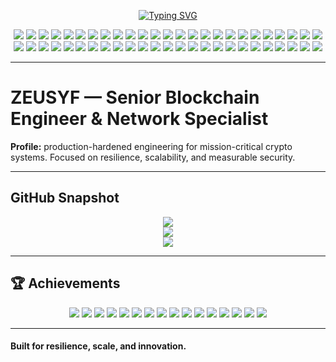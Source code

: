 <p align="center">
  <a href="https://github.com/zeusyf">
    <img src="https://readme-typing-svg.herokuapp.com?font=Fira+Code&weight=700&size=36&pause=900&color=00FF9C&center=true&vCenter=true&width=1200&height=140&lines=ZEUSYF,+Senior+Blockchain+Engineer;10%2B+Years+Crypto+%26+Network+Expert;Smart+Contract+Auditor+%26+Infrastructure+Architect;Resilience+%26+Scale+Specialist" alt="Typing SVG" />
  </a>
</p>

<p align="center">
  <img src="https://img.shields.io/badge/Bitcoin-Technology-F7931A?style=for-the-badge&logo=bitcoin&logoColor=white" />
  <img src="https://img.shields.io/badge/Ethereum-Smart%20Contracts-3C3C3D?style=for-the-badge&logo=ethereum&logoColor=white" />
  <img src="https://img.shields.io/badge/Solidity-Developer-363636?style=for-the-badge&logo=solidity&logoColor=white" />
  <img src="https://img.shields.io/badge/Web3.js-Integration-F16822?style=for-the-badge&logo=web3dotjs&logoColor=white" />
  <img src="https://img.shields.io/badge/Ethers.js-Toolkit-4E9BCD?style=for-the-badge" />
  <img src="https://img.shields.io/badge/Polygon-L2-8247E5?style=for-the-badge&logo=polygon&logoColor=white" />
  <img src="https://img.shields.io/badge/Solana-Blockchain-14F195?style=for-the-badge&logo=solana&logoColor=white" />
  <img src="https://img.shields.io/badge/Rust-Systems-000000?style=for-the-badge&logo=rust&logoColor=white" />
  <img src="https://img.shields.io/badge/Go-Concurrency-00ADD8?style=for-the-badge&logo=go&logoColor=white" />
  <img src="https://img.shields.io/badge/Python-AI-3776AB?style=for-the-badge&logo=python&logoColor=white" />
  <img src="https://img.shields.io/badge/Node.js-Backend-339933?style=for-the-badge&logo=nodedotjs&logoColor=white" />
  <img src="https://img.shields.io/badge/React-Frontend-61DAFB?style=for-the-badge&logo=react&logoColor=black" />
  <img src="https://img.shields.io/badge/Hardhat-Framework-FFB900?style=for-the-badge" />
  <img src="https://img.shields.io/badge/Foundry-Testing-8A2BE2?style=for-the-badge" />
  <img src="https://img.shields.io/badge/Truffle-Suite-5E473B?style=for-the-badge" />
  <img src="https://img.shields.io/badge/Ganache-Simulator-EF9B0F?style=for-the-badge" />
  <img src="https://img.shields.io/badge/OpenZeppelin-Security-4E5EE4?style=for-the-badge" />
  <img src="https://img.shields.io/badge/Chainlink-Oracles-375BD2?style=for-the-badge&logo=chainlink&logoColor=white" />
  <img src="https://img.shields.io/badge/IPFS-Storage-65C2CB?style=for-the-badge&logo=ipfs&logoColor=white" />
  <img src="https://img.shields.io/badge/Filecoin-Storage-0090FF?style=for-the-badge&logo=filecoin&logoColor=white" />
  <img src="https://img.shields.io/badge/ZeroKnowledge-Proofs-7B68EE?style=for-the-badge" />
  <img src="https://img.shields.io/badge/ZkSync-Layer2-7B3FE4?style=for-the-badge" />
  <img src="https://img.shields.io/badge/Arbitrum-Scaling-28A0F0?style=for-the-badge&logo=arbitrum&logoColor=white" />
  <img src="https://img.shields.io/badge/Optimism-Layer2-FF0420?style=for-the-badge&logo=optimism&logoColor=white" />
  <img src="https://img.shields.io/badge/AWS-Cloud-232F3E?style=for-the-badge&logo=amazonaws&logoColor=white" />
  <img src="https://img.shields.io/badge/GCP-Cloud-4285F4?style=for-the-badge&logo=googlecloud&logoColor=white" />
  <img src="https://img.shields.io/badge/Azure-Cloud-0078D4?style=for-the-badge&logo=microsoftazure&logoColor=white" />
  <img src="https://img.shields.io/badge/Oracle%20Cloud-Services-F80000?style=for-the-badge&logo=oracle&logoColor=white" />
  <img src="https://img.shields.io/badge/Docker-Containers-2496ED?style=for-the-badge&logo=docker&logoColor=white" />
  <img src="https://img.shields.io/badge/Kubernetes-Orchestration-326CE5?style=for-the-badge&logo=kubernetes&logoColor=white" />
  <img src="https://img.shields.io/badge/CI%2FCD-GitHubActions-2088FF?style=for-the-badge&logo=githubactions&logoColor=white" />
  <img src="https://img.shields.io/badge/Linux-Server-FCC624?style=for-the-badge&logo=linux&logoColor=black" />
  <img src="https://img.shields.io/badge/Ubuntu-OS-E95420?style=for-the-badge&logo=ubuntu&logoColor=white" />
  <img src="https://img.shields.io/badge/Security-Audits-8B0000?style=for-the-badge" />
  <img src="https://img.shields.io/badge/Cybersecurity-Defense-2E8B57?style=for-the-badge" />
  <img src="https://img.shields.io/badge/Network-Engineering-4169E1?style=for-the-badge" />
  <img src="https://img.shields.io/badge/Firewalls-Protection-8B0000?style=for-the-badge" />
  <img src="https://img.shields.io/badge/DevOps-Automation-FF8C00?style=for-the-badge" />
  <img src="https://img.shields.io/badge/Grafana-Monitoring-F46800?style=for-the-badge&logo=grafana&logoColor=white" />
  <img src="https://img.shields.io/badge/Prometheus-Metrics-E6522C?style=for-the-badge&logo=prometheus&logoColor=white" />
  <img src="https://img.shields.io/badge/OpenTelemetry-Tracing-7C3AED?style=for-the-badge" />
  <img src="https://img.shields.io/badge/PostgreSQL-Database-336791?style=for-the-badge&logo=postgresql&logoColor=white" />
  <img src="https://img.shields.io/badge/MongoDB-NoSQL-47A248?style=for-the-badge&logo=mongodb&logoColor=white" />
  <img src="https://img.shields.io/badge/MySQL-Database-4479A1?style=for-the-badge&logo=mysql&logoColor=white" />
  <img src="https://img.shields.io/badge/Git-VersionControl-F05032?style=for-the-badge&logo=git&logoColor=white" />
  <img src="https://img.shields.io/badge/GitHub-Collaboration-181717?style=for-the-badge&logo=github&logoColor=white" />
  <img src="https://img.shields.io/badge/VSCode-IDE-007ACC?style=for-the-badge&logo=visualstudiocode&logoColor=white" />
  <img src="https://img.shields.io/badge/Jira-Agile-0052CC?style=for-the-badge&logo=jira&logoColor=white" />
  <img src="https://img.shields.io/badge/Slack-TeamComm-4A154B?style=for-the-badge&logo=slack&logoColor=white" />
  <img src="https://img.shields.io/badge/Trello-Boards-0052CC?style=for-the-badge&logo=trello&logoColor=white" />
</p>

---

# ZEUSYF — Senior Blockchain Engineer & Network Specialist

**Profile:** production-hardened engineering for mission-critical crypto systems. Focused on resilience, scalability, and measurable security.

---

## GitHub Snapshot
<p align="center">
  <img src="https://github-profile-summary-cards.vercel.app/api/cards/profile-details?username=zeusyf&theme=radical" />
  <br/>
  <img src="https://github-readme-activity-graph.vercel.app/graph?username=zeusyf&theme=high-contrast&hide_border=true" />
  <br/>
  <img src="https://github-profile-trophy.vercel.app/?username=zeusyf&theme=algolia&row=4&column=8&margin-w=8&margin-h=8" />
</p>

---

## 🏆 Achievements
<p align="center">
  <img src="https://img.shields.io/badge/Pair%20Extraordinaire-%F0%9F%91%9D-blue?style=for-the-badge" />
  <img src="https://img.shields.io/badge/Starstruck-%F0%9F%8C%9F-yellow?style=for-the-badge" />
  <img src="https://img.shields.io/badge/Pull%20Shark-%F0%9F%A6%88-purple?style=for-the-badge" />
  <img src="https://img.shields.io/badge/YOLO-%E2%9A%A1-red?style=for-the-badge" />
  <img src="https://img.shields.io/badge/Galaxy%20Brain-%F0%9F%A7%A0-teal?style=for-the-badge" />
  <img src="https://img.shields.io/badge/Quickdraw-%F0%9F%8E%AF-orange?style=for-the-badge" />
  <img src="https://img.shields.io/badge/Arctic%20Vault-%E2%9D%84%EF%B8%8F-lightblue?style=for-the-badge" />
  <img src="https://img.shields.io/badge/Public%20Sponsor-%F0%9F%92%96-pink?style=for-the-badge" />
  <img src="https://img.shields.io/badge/Mars%202020-%F0%9F%9A%80-gold?style=for-the-badge" />
  <img src="https://img.shields.io/badge/Open%20Source%20Champion-%F0%9F%8F%86-green?style=for-the-badge" />
  <img src="https://img.shields.io/badge/Commit%20Legend-%F0%9F%94%A5-darkorange?style=for-the-badge" />
  <img src="https://img.shields.io/badge/Code%20Pilot-%F0%9F%9B%81%EF%B8%8F-cyan?style=for-the-badge" />
  <img src="https://img.shields.io/badge/Trailblazer-%F0%9F%9A%AB-green?style=for-the-badge" />
  <img src="https://img.shields.io/badge/Matrix%20Master-%F0%9F%92%80-black?style=for-the-badge" />
  <img src="https://img.shields.io/badge/Innovation%20Architect-%F0%9F%8C%90-navy?style=for-the-badge" />
  <img src="https://img.shields.io/badge/Time%20Traveler-%F0%9F%95%91-darkred?style=for-the-badge" />
</p>

---

#### Built for resilience, scale, and innovation.
